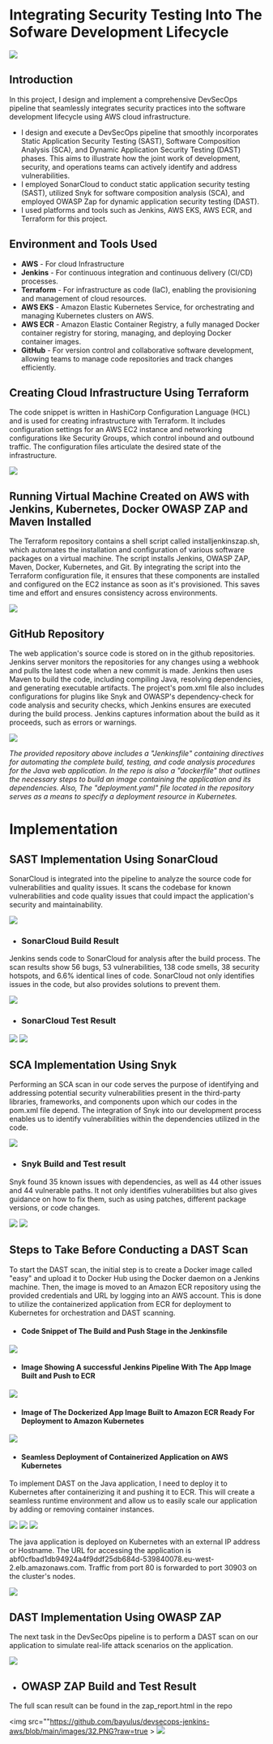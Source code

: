 # Integrating Security Testing Into The Sofware Development Lifecycle
<img src="https://raw.githubusercontent.com/bayulus/devsecops-jenkins-aws/d43e6146dfefaf7f5902677e2872684f4f15d64a/images/DevSecOps-%20Project%20Dissertation.jpg" >

<h2>Introduction</h2> 

In this project, I design and implement a comprehensive DevSecOps pipeline that seamlessly integrates security practices into the software development lifecycle using AWS cloud infrastructure.
  * I design and execute a DevSecOps pipeline that smoothly incorporates Static Application Security Testing (SAST), Software Composition Analysis (SCA), and Dynamic Application Security Testing (DAST) phases. This aims to illustrate how the joint work of development, security, and operations teams can actively identify and address vulnerabilities.
  * I employed SonarCloud to conduct static application security testing (SAST), utilized Snyk for software composition analysis (SCA), and employed OWASP Zap for dynamic application security testing (DAST).
  * I used  platforms and tools such as Jenkins, AWS EKS, AWS ECR, and Terraform for this project.

<h2>Environment and Tools Used</h2>

 * **AWS** - For cloud Infrastructure
 * **Jenkins** -  For continuous integration and continuous delivery (CI/CD) processes.
 * **Terraform** - For infrastructure as code (IaC), enabling the provisioning and management of cloud resources.
 * **AWS EKS** -  Amazon Elastic Kubernetes Service, for orchestrating and managing Kubernetes clusters on AWS.
 * **AWS ECR** - Amazon Elastic Container Registry, a fully managed Docker container registry for storing, managing, and deploying Docker container images.
 * **GitHub** -  For version control and collaborative software development, allowing teams to manage code repositories and track changes efficiently.

<h2>Creating Cloud Infrastructure Using Terraform</h2>
<p>The code snippet is written in HashiCorp Configuration Language (HCL) and is used for creating infrastructure with Terraform. It includes configuration settings for an AWS EC2 instance and networking configurations like Security Groups, which control inbound and outbound traffic. The configuration files articulate the desired state of the infrastructure.</p>

<img src="https://github.com/bayulus/devsecops-jenkins-aws/blob/main/images/mainft.png?raw=true" >

<h2>Running Virtual Machine Created on AWS with Jenkins, Kubernetes, Docker OWASP ZAP and Maven Installed</h2>
<p>The Terraform repository contains a shell script called installjenkinszap.sh, which automates the installation and configuration of various software packages on a virtual machine. The script installs Jenkins, OWASP ZAP, Maven, Docker, Kubernetes, and Git. By integrating the script into the Terraform configuration file, it ensures that these components are installed and configured on the EC2 instance as soon as it's provisioned. This saves time and effort and ensures consistency across environments.</p>

<img src="https://github.com/bayulus/devsecops-jenkins-aws/blob/main/images/8.png" >

<h2>GitHub Repository</h2>
<p>The web application's source code is stored on  in the github repositories. Jenkins server monitors the repositories for any changes using a webhook and pulls the latest code when a new commit is made. Jenkins then uses Maven to build the code, including compiling Java, resolving dependencies, and generating executable artifacts. The project's pom.xml file also includes configurations for plugins like Snyk and OWASP's dependency-check for code analysis and security checks, which Jenkins ensures are executed during the build process. Jenkins captures information about the build as it proceeds, such as errors or warnings.</p>

<img src="https://github.com/bayulus/devsecops-jenkins-aws/blob/main/images/gitrepo.png?raw=true" >

_The provided repository above includes a "Jenkinsfile" containing directives for automating the complete build, testing, and code analysis procedures for the Java web application. In the repo is also a "dockerfile" that outlines the necessary steps to build an image containing the application and its dependencies. Also, The "deployment.yaml" file located in the repository serves as a means to specify a deployment resource in Kubernetes._

# Implementation

<h2>SAST Implementation Using SonarCloud</h2>

<p>SonarCloud is integrated into the pipeline to analyze the source code for vulnerabilities and quality issues. It scans the codebase for known vulnerabilities and code quality issues that could impact the application's security and maintainability.</p>

<img src="https://github.com/bayulus/devsecops-jenkins-aws/blob/main/images/sonarcloud.PNG?raw=true" >

 * <h3>SonarCloud Build Result</h3>
 <p>Jenkins sends code to SonarCloud for analysis after the build process. The scan results show 56 bugs, 53 vulnerabilities, 138 code smells, 38 security hotspots, and 6.6% identical lines of code. SonarCloud not only identifies issues in the code, but also provides solutions to prevent them.</p>
 <img src="https://github.com/bayulus/devsecops-jenkins-aws/blob/main/images/18.PNG?raw=true" >

 * <h3>SonarCloud Test Result</h3>
 <img src="https://github.com/bayulus/devsecops-jenkins-aws/blob/main/images/19.PNG?raw=true" >
 <img src="https://github.com/bayulus/devsecops-jenkins-aws/blob/main/images/20.PNG?raw=true" >

<h2>SCA Implementation Using Snyk</h2>

<p>Performing an SCA scan in our code serves the purpose of identifying and addressing potential security vulnerabilities present in the third-party libraries, frameworks, and components upon which our codes in the pom.xml file depend. The integration of Snyk into our development process enables us to identify vulnerabilities within the dependencies utilized in the code.</p>

<img src="https://github.com/bayulus/devsecops-jenkins-aws/blob/main/images/21.PNG?raw=true" >

 * <h3>Snyk Build and Test result</h3>
 <p>Snyk found 35 known issues with dependencies, as well as 44 other issues and 44 vulnerable paths. It not only identifies vulnerabilities but also gives guidance on how to fix them, such as using patches, different package versions, or code changes.</p>
   <img src="https://github.com/bayulus/devsecops-jenkins-aws/blob/main/images/22.PNG?raw=true" >
   <img src="https://github.com/bayulus/devsecops-jenkins-aws/blob/main/images/23.PNG?raw=true" >

<h2>Steps to Take Before Conducting a DAST Scan</h2>
<p>To start the DAST scan, the initial step is to create a Docker image called "easy" and upload it to Docker Hub using the Docker daemon on a Jenkins machine. Then, the image is moved to an Amazon ECR repository using the provided credentials and URL by logging into an AWS account. This is done to utilize the containerized application from ECR for deployment to Kubernetes for orchestration and DAST scanning. </p>

 * <h4>Code Snippet of The Build and Push Stage in the Jenkinsfile</h4>
 <img src="https://github.com/bayulus/devsecops-jenkins-aws/blob/main/images/26.PNG?raw=true" >
 
 * <h4>Image Showing A successful Jenkins Pipeline With The App Image Built and Push to ECR</h4>
 <img src="https://github.com/bayulus/devsecops-jenkins-aws/blob/main/images/24.PNG?raw=true" >
 
 * <h4>Image of The Dockerized App Image Built to Amazon ECR Ready For Deployment to Amazon Kubernetes</h4>
 <img src="https://github.com/bayulus/devsecops-jenkins-aws/blob/main/images/25.PNG?raw=true" >

 * <h4>Seamless Deployment of Containerized Application on AWS Kubernetes</h4>
 <p>To implement DAST on the Java application, I need to deploy it to Kubernetes after containerizing it and pushing it to ECR. This will create a seamless runtime environment and allow us to easily scale our application by adding or removing container instances.</p>
 <img src="https://github.com/bayulus/devsecops-jenkins-aws/blob/main/images/29.PNG?raw=true" > 
 <img src="https://github.com/bayulus/devsecops-jenkins-aws/blob/main/images/28.PNG?raw=true" >
 <img src="https://github.com/bayulus/devsecops-jenkins-aws/blob/main/images/30.PNG?raw=true" >

 <p>The java application is deployed on Kubernetes with an external IP address or Hostname. The URL for accessing the application is abf0cfbad1db94924a4f9ddf25db684d-539840078.eu-west-2.elb.amazonaws.com. Traffic from port 80 is forwarded to port 30903 on the cluster's nodes.</p>

 <img src="https://github.com/bayulus/devsecops-jenkins-aws/blob/main/images/31.PNG?raw=true" >
 

<h2>DAST Implementation Using OWASP ZAP</h2>
<p>The next task in the DevSecOps pipeline is to perform a DAST scan on our application to simulate real-life attack scenarios on the  application.</p>

<img src="https://github.com/bayulus/devsecops-jenkins-aws/blob/main/images/35.PNG?raw=true" >

 * <h2> OWASP ZAP Build and Test Result </h2>
 The full scan result can be found in the zap_report.html in the repo

 <img src=""https://github.com/bayulus/devsecops-jenkins-aws/blob/main/images/32.PNG?raw=true >
 <img src="https://github.com/bayulus/devsecops-jenkins-aws/blob/main/images/34.PNG?raw=true" >
 
 

 
 

















